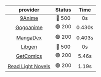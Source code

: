 | **provider** | **Status** | **Time** |
|:--------:|:------:|:----:|
| [9Anime](https://9anime.to) | 🔴 500 | 0s |
| [Gogoanime](https://gogoanime.gg) | 🟢 200 | 0.430s |
| [MangaDex](https://mangadex.org) | 🟢 200 | 0.403s |
| [Libgen](http://libgen) | 🔴 500 | 0s |
| [GetComics](https://getcomics.info/) | 🟢 200 | 5.46s |
| [Read Light Novels](https://readlightnovels.net) | 🟢 200 | 1.19s |
